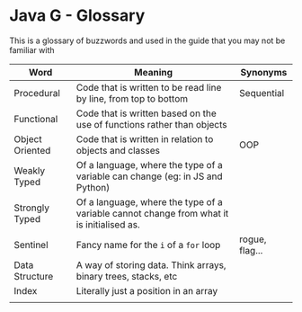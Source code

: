 # Java G - Glossary

This is a glossary of buzzwords and used in the guide that you may not be familiar with

| Word            | Meaning                                                                                   | Synonyms       |
| --------------- | ----------------------------------------------------------------------------------------- | -------------- |
| Procedural      | Code that is written to be read line by line, from top to bottom                          | Sequential     |
| Functional      | Code that is written based on the use of functions rather than objects                    |                |
| Object Oriented | Code that is written in relation to objects and classes                                   | OOP            |
| Weakly Typed    | Of a language, where the type of a variable can change (eg: in JS and Python)             |                |
| Strongly Typed  | Of a language, where the type of a variable cannot change from what it is initialised as. |                |
| Sentinel        | Fancy name for the `i` of a `for` loop                                                    | rogue, flag... |
| Data Structure  | A way of storing data. Think arrays, binary trees, stacks, etc                            |                |
| Index           | Literally just a position in an array                                                     |                |
|                 |                                                                                           |                |

